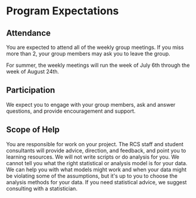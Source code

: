 # Program Expectations

## Attendance

You are expected to attend all of the weekly group meetings.  If you miss more than 2, your group members may ask you to leave the group.

For summer, the weekly meetings will run the week of July 6th through the week of August 24th.  

## Participation

We expect you to engage with your group members, ask and answer questions, and provide encouragement and support.  


## Scope of Help

You are responsible for work on your project.  The RCS staff and student consultants will provide advice, direction, and feedback, and point you to learning resources.  We will not write scripts or do analysis for you.  We cannot tell you what the right statistical or analysis model is for your data.  We can help you with what models might work and when your data might be violating some of the assumptions, but it's up to you to choose the analysis methods for your data.  If you need statistical advice, we suggest consulting with a statistician.  
